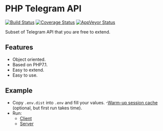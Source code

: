 # PHP Telegram API

[![Build Status](https://travis-ci.org/zored/telegram.svg?branch=master)](https://travis-ci.org/zored/telegram)
[![Coverage Status](https://coveralls.io/repos/github/zored/telegram/badge.svg?branch=master)](https://coveralls.io/github/zored/telegram?branch=master)
[![AppVeyor Status](https://ci.appveyor.com/api/projects/status/ewh9cu52r2e5sukd?svg=true
)](https://ci.appveyor.com/project/zored/telegram)

Subset of Telegram API that you are free to extend.

## Features
- Object oriented.
- Based on PHP7.1.
- Easy to extend.
- Easy to use.

## Example
- Copy `.env.dist` into `.env` and fill your values.
-[Warm-up session cache](./bin/warmup.php) (optional, but first run takes time). 
- Run:
    - [Client](./bin/client.php)
    - [Server](./bin/bot.php)
